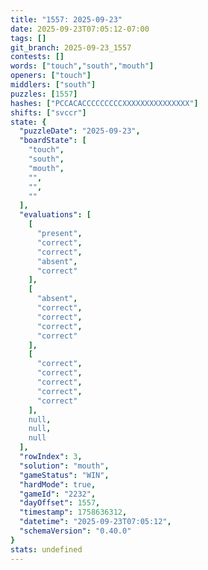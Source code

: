 ```yaml
---
title: "1557: 2025-09-23"
date: 2025-09-23T07:05:12-07:00
tags: []
git_branch: 2025-09-23_1557
contests: []
words: ["touch","south","mouth"]
openers: ["touch"]
middlers: ["south"]
puzzles: [1557]
hashes: ["PCCACACCCCCCCCCXXXXXXXXXXXXXXX"]
shifts: ["svccr"]
state: {
  "puzzleDate": "2025-09-23",
  "boardState": [
    "touch",
    "south",
    "mouth",
    "",
    "",
    ""
  ],
  "evaluations": [
    [
      "present",
      "correct",
      "correct",
      "absent",
      "correct"
    ],
    [
      "absent",
      "correct",
      "correct",
      "correct",
      "correct"
    ],
    [
      "correct",
      "correct",
      "correct",
      "correct",
      "correct"
    ],
    null,
    null,
    null
  ],
  "rowIndex": 3,
  "solution": "mouth",
  "gameStatus": "WIN",
  "hardMode": true,
  "gameId": "2232",
  "dayOffset": 1557,
  "timestamp": 1758636312,
  "datetime": "2025-09-23T07:05:12",
  "schemaVersion": "0.40.0"
}
stats: undefined
---
```

<!-- more -->
